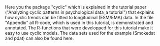 
Here you the package "cyclic" which is explained in the tutorial paper ("Analyzing cyclic patterns in psychological data_a tutorial") that explains how cyclic trends can be fitted to longitudinal (ESM/EMA) data.
In the file "Appendix" all R-code, which is used in this tutorial, is demonstrated and annotated. 
The R-functions that were developped for this tutorial make it easy to use cyclic models. 
The data sets used for the example (Smokedat and pdat) can also be found here.
